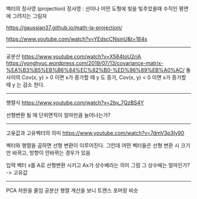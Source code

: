 벡터의 정사영 (projection)
정사영 : 선이나 어떤 도형에 빛을 빛추었을때 수직인 평면에 그려지는 그림자

https://gaussian37.github.io/math-la-projection/


https://www.youtube.com/watch?v=YEdscCNsinU&t=184s

---------------------

공분산
https://www.youtube.com/watch?v=X564toU2riA
https://yonghyuc.wordpress.com/2019/07/13/covariance-matrix-%EA%B3%B5%EB%B6%84%EC%82%B0-%ED%96%89%EB%A0%AC/
둘사이의 
Cov(x, y) > 0 이면 x가 증가할 때 y 도 증가,
Cov(x, y) < 0 이면 x가 증가할 때 y 는 감소 한다.

-----------------
행렬식
https://www.youtube.com/watch?v=2bv_7QzBS4Y

선형변환 될 때 단위면적이 얼마만큼 늘어나는가? 

-----------------
고윳값과 고유벡터의 의미
https://www.youtube.com/watch?v=7dmV3p3Iy90

벡터와 행렬을 곱하면 선형 변환이 이루어진다.
그런데 어떤 벡터들은 선형 변환 시 크기만 바뀌고, 방향이 안바뀌는 경우가 있음

입력 벡터 x를 A로 선형변환 시키고 Ax가 상수배라는 의미
그럼 그 상수배는 얼마인가? -> 고유값

--------------------------


PCA 
차원을 줄임
공분산 행렬 계산을 보니 트랜스 포머랑 비슷










